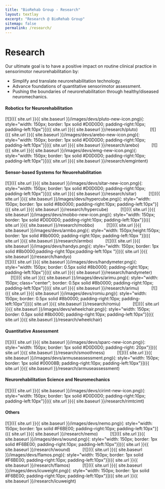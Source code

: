```yaml
---
title: "BioRehab Group - Research"
layout: textlay
excerpt: "Research @ BioRehab Group"
sitemap: false
permalink: /research/
---
```


# Research

Our ultimate goal is to have a positive impact on routine clinical practice in sensorimotor neurorehabilitation by: 
* Simplify and translate neurorehabilitation technology.
* Advance foundations of quantitative sensorimotor assessment.
* Pushing the boundaries of neurorehabilitation through healthy/diseased neuromechanics.

#### **Robotics for Neurorehabilitation**
[![]({{ site.url }}{{ site.baseurl }}/images/devs/pluto-new-icon.png){: style="width: 150px; border: 1px solid #D0D0D0; padding-right:10px; padding-left:10px"}]({{ site.url }}{{ site.baseurl }}/research/pluto) &emsp; &emsp; 
[![]({{ site.url }}{{ site.baseurl }}/images/devs/arebo-new-icon.png){: style="width: 150px; border: 1px solid #D0D0D0; padding-right:10px; padding-left:10px"}]({{ site.url }}{{ site.baseurl }}/research/arebo) &emsp; &emsp; 
[![]({{ site.url }}{{ site.baseurl }}/images/devs/emg-new-icon.png){: style="width: 150px; border: 1px solid #D0D0D0; padding-right:10px; padding-left:10px"}]({{ site.url }}{{ site.baseurl }}/research/emgintent)

#### **Sensor-based Systems for Neuorehabilitation**
[![]({{ site.url }}{{ site.baseurl }}/images/devs/sitar-new-icon.png){: style="width: 150px; border: 1px solid #D0D0D0; padding-right:10px; padding-left:10px"}]({{ site.url }}{{ site.baseurl }}/research/sitar) &emsp; &emsp; 
[![]({{ site.url }}{{ site.baseurl }}/images/devs/hypercube.png){: style="width: 150px; border: 1px solid #8b0000; padding-right:10px; padding-left:10px"}]({{ site.url }}{{ site.baseurl }}/research/hypercube) &emsp; &emsp; 
[![]({{ site.url }}{{ site.baseurl }}/images/devs/mobbo-new-icon.png){: style="width: 150px; border: 1px solid #D0D0D0; padding-right:10px; padding-left:10px"}]({{ site.url }}{{ site.baseurl }}/research/mobbo) &emsp; &emsp;
[![]({{ site.url }}{{ site.baseurl }}/images/devs/armbo.png){: style="width: 150px;height:150px; border: 1px solid #8b0000; padding-right:10px; padding-left:10px  "}]({{ site.url }}{{ site.baseurl }}/research/armbo) &emsp; &emsp;
[![]({{ site.url }}{{ site.baseurl }}/images/devs/handyo.png){: style="width: 150px;  border: 1px solid #8b0000;padding-right:10px;padding-left:10px "}]({{ site.url }}{{ site.baseurl }}/research/handyo) 
 <br>
[![]({{ site.url }}{{ site.baseurl }}/images/devs/handymeter.png){: style="width: 150px; border: 0.5px solid #8b0000; padding-right:10px; padding-left:10px"}]({{ site.url }}{{ site.baseurl }}/research/handymeter) &emsp; &emsp; 
[![]({{ site.url }}{{ site.baseurl }}/images/devs/arimu.png){: style="width: 150px; class="center"; border: 0.5px solid #8b0000; padding-right:10px; padding-left:10px"}]({{ site.url }}{{ site.baseurl }}/research/arimu) &emsp; &emsp; 
[![]({{ site.url }}{{ site.baseurl }}/images/devs/romiu.png){: style="width: 150px; border: 0.5px solid #8b0000; padding-right:10px; padding-left:10px"}]({{ site.url }}{{ site.baseurl }}/research/romiu) &emsp; &emsp;
[![]({{ site.url }}{{ site.baseurl }}/images/devs/wheelchair.png){: style="width: 150px; border: 0.5px solid #8b0000; padding-right:10px; padding-left:10px"}]({{ site.url }}{{ site.baseurl }}/research/wheelchair) &emsp; &emsp;


#### **Quantitative Assessment**
[![]({{ site.url }}{{ site.baseurl }}/images/devs/sparc-new-icon.png){: style="width: 150px; border: 1px solid #D0D0D0; padding-right: 20px"}]({{ site.url }}{{ site.baseurl }}/research/smoothness) &emsp; &emsp;
[![]({{ site.url }}{{ site.baseurl }}/images/devs/armuseassessment.png){: style="width: 150px; border: 1px solid #00008B; padding-right:10px; padding-left:10px"}]({{ site.url }}{{ site.baseurl }}/research/armuseassessment)

#### **Neurorehabilitation Science and Neuromechanics**
[![]({{ site.url }}{{ site.baseurl }}/images/devs/cirimt-new-icon.png){: style="width: 150px; border: 1px solid #D0D0D0;  padding-right:10px; padding-left:10px"}]({{ site.url }}{{ site.baseurl }}/research/rimtcimt)

#### **Others**
[![]({{ site.url }}{{ site.baseurl }}/images/devs/nemo.png){: style="width: 150px; border: 1px solid #F6BE00; padding-right:10px; padding-left:10px"}]({{ site.url }}{{ site.baseurl }}/research/nemo) &emsp; &emsp;
[![]({{ site.url }}{{ site.baseurl }}/images/devs/wound.png){: style="width: 150px; border: 1px solid #F6BE00; padding-right:10px; padding-left:10px"}]({{ site.url }}{{ site.baseurl }}/research/wound) &emsp; &emsp;
[![]({{ site.url }}{{ site.baseurl }}/images/devs/flamos.png){: style="width: 150px; border: 1px solid #F6BE00; padding-right:10px; padding-left:10px"}]({{ site.url }}{{ site.baseurl }}/research/flamos) &emsp; &emsp;
[![]({{ site.url }}{{ site.baseurl }}/images/devs/icuweight.png){: style="width: 150px; border: 1px solid #F6BE00; padding-right:10px; padding-left:10px"}]({{ site.url }}{{ site.baseurl }}/research/icuweight)
